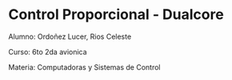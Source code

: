 
# Control Proporcional - Dualcore


Alumno: Ordoñez Lucer, Rios Celeste

Curso: 6to 2da avionica

Materia: Computadoras y Sistemas de Control
